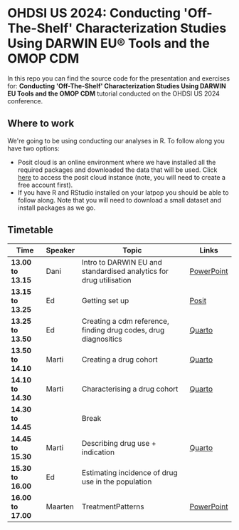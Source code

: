 # OHDSI US 2024: Conducting 'Off-The-Shelf' Characterization Studies Using DARWIN EU® Tools and the OMOP CDM

In this repo you can find the source code for the presentation and exercises for: **Conducting 'Off-The-Shelf' Characterization Studies Using DARWIN EU Tools and the OMOP CDM** tutorial conducted on the OHDSI US 2024 conference.

## Where to work

We're going to be using conducting our analyses in R. To follow along you have two options:
- Posit cloud is an online environment where we have installed all the required packages and downloaded the data that will be used. Click [here](https://posit.cloud/spaces/562431/join?access_code=v5L4fNH-hmUjbkYzS-1sTTopISrbYfO2mUn4IOSo) to access the posit cloud instance (note, you will need to create a free account first).
- If you have R and RStudio installed on your latpop you should be able to follow along. Note that you will need to download a small dataset and install packages as we go.

## Timetable

| Time                | Speaker | Topic                                                                 | Links |  
|---------------------|---------|-----------------------------------------------------------------------| --- |  
|__13.00 to 13.15__ | Dani | Intro to DARWIN EU and standardised analytics for drug utilisation | [PowerPoint](https://github.com/oxford-pharmacoepi/darwinTutorial2024/tree/main/Presentations/Introduction/) |     
|__13.15 to 13.25__ | Ed | Getting set up  | [Posit](https://posit.cloud/spaces/562431/join?access_code=v5L4fNH-hmUjbkYzS-1sTTopISrbYfO2mUn4IOSo) |  
|__13.25 to 13.50__ | Ed | Creating a cdm reference, finding drug codes, drug diagnositics | [Quarto](https://dpa-pde-oxford.quarto.pub/cdm-ohdsi-2024/) |  
|__13.50 to 14.10__ | Marti | Creating a drug cohort | [Quarto](https://dpa-pde-oxford.quarto.pub/ohdsi-us-2024-drugutilisationcohorts/) |  
|__14.10 to 14.30__ | Marti | Characterising a drug cohort | [Quarto](https://dpa-pde-oxford.quarto.pub/ohdsi-us-2024-cohortcharacteristics/) |  
|__14.30 to 14.45__ |  | Break  | |  
|__14.45 to 15.30__ | Marti | Describing drug use + indication  | [Quarto](https://dpa-pde-oxford.quarto.pub/ohdsi-us-2024-drugutilisationdoseindication/#/drugutilisation)|  
|__15.30 to 16.00__ | Ed | Estimating incidence of drug use in the population  | |  
|__16.00 to 17.00__ | Maarten | TreatmentPatterns  | [PowerPoint](https://github.com/oxford-pharmacoepi/darwinTutorial2024/tree/main/Presentations/TreatmentPatterns/)|

